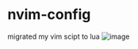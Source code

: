 # nvim-config
migrated my vim scipt to lua
![image](https://github.com/Karthik-PM/nvim-config/assets/72903849/c75847aa-9685-417c-871e-7171ad560508)

